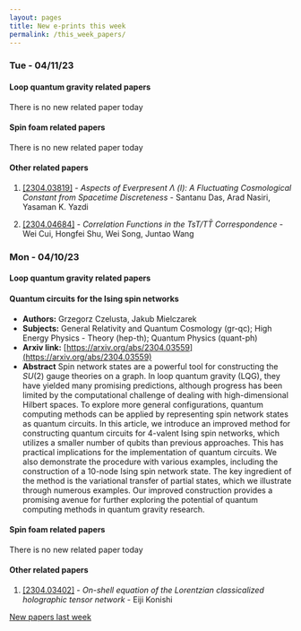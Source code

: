 ```yaml
---
layout: pages
title: New e-prints this week
permalink: /this_week_papers/
---
```




### Tue - 04/11/23

#### Loop quantum gravity related papers

There is no new related paper today 

#### Spin foam related papers

There is no new related paper today 



#### Other related papers

1. [[2304.03819]](https://arxiv.org/abs/2304.03819) - *Aspects of Everpresent $Λ$ (I): A Fluctuating Cosmological  Constant from Spacetime Discreteness* - Santanu Das, Arad Nasiri, Yasaman K. Yazdi

1. [[2304.04684]](https://arxiv.org/abs/2304.04684) - *Correlation Functions in the TsT/$T{\bar T}$ Correspondence* - Wei Cui, Hongfei Shu, Wei Song, Juntao Wang



### Mon - 04/10/23

#### Loop quantum gravity related papers

#### **Quantum circuits for the Ising spin networks**
 - **Authors:** Grzegorz Czelusta, Jakub Mielczarek
 - **Subjects:** General Relativity and Quantum Cosmology (gr-qc); High Energy Physics - Theory (hep-th); Quantum Physics (quant-ph)
 - **Arxiv link:** [https://arxiv.org/abs/2304.03559](https://arxiv.org/abs/2304.03559)
 - **Abstract**
 Spin network states are a powerful tool for constructing the $SU(2)$ gauge theories on a graph. In loop quantum gravity (LQG), they have yielded many promising predictions, although progress has been limited by the computational challenge of dealing with high-dimensional Hilbert spaces. To explore more general configurations, quantum computing methods can be applied by representing spin network states as quantum circuits. In this article, we introduce an improved method for constructing quantum circuits for 4-valent Ising spin networks, which utilizes a smaller number of qubits than previous approaches. This has practical implications for the implementation of quantum circuits. We also demonstrate the procedure with various examples, including the construction of a 10-node Ising spin network state. The key ingredient of the method is the variational transfer of partial states, which we illustrate through numerous examples. Our improved construction provides a promising avenue for further exploring the potential of quantum computing methods in quantum gravity research. 

#### Spin foam related papers

There is no new related paper today 



#### Other related papers

1. [[2304.03402]](https://arxiv.org/abs/2304.03402) - *On-shell equation of the Lorentzian classicalized holographic tensor  network* - Eiji Konishi






[New papers last week]({{site.url}}/archived/weekly/pre-prints/2023/04/10/archived_weekly_papers.html)